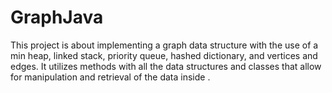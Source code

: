 # GraphJava
This project is about implementing a graph data structure with the use of a min heap, linked stack, priority queue, hashed dictionary, and vertices and edges. It utilizes methods with all the data structures and classes that allow for manipulation and retrieval of the data inside .
